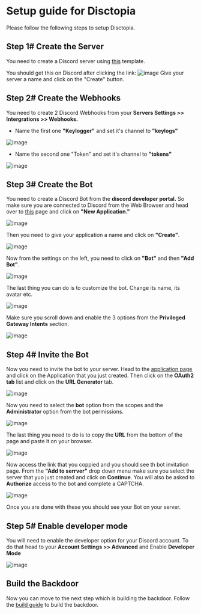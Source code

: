 # Setup guide for Disctopia

Please follow the following steps to setup Disctopia.

 ## Step 1# Create the Server

You need to create a Discord server using [this](https://discord.com/template/XFNKt38yzXKC) template.

You should get this on Discord after clicking the link:
![image](https://i.ibb.co/WczCgPZ/Capture.png)
Give your server a name and click on the "Create" button.

## Step 2# Create the Webhooks

You need to create 2 Discord Webhooks from your **Servers Settings >> Intergrations >> Webhooks.**

- Name the first one **"Keylogger"** and set it's channel to **"keylogs"**

![image](https://i.ibb.co/RBmNS3K/Capture.png)

- Name the second one "Token" and set it's channel to **"tokens"**

![image](https://i.ibb.co/wccPgCx/Capture.png)

## Step 3# Create the Bot

 You need to create a Discord Bot from the **discord developer portal.** So make sure you are connected to Discord from the Web Browser and head over to [this](https://discordapp.com/developers/applications/me) page and click on **"New Application."**

![image](https://i.ibb.co/JKg1Y9c/Capture.png)

Then you need to give your application a name and click on **"Create"**.

![image](https://i.ibb.co/W5BhCvv/Capture.png)

Now from the settings on the left, you need to click on **"Bot"** and then **"Add Bot"**.

![image](https://i.ibb.co/zSm3Jsz/Capture.png)

The last thing you can do is to customize the bot. Change its name, its avatar etc.

![image](https://i.ibb.co/b3YJmBq/Capture.png)

Make sure you scroll down and enable the 3 options from the **Privileged Gateway Intents** section.

![image](https://i.ibb.co/f2P9KgQ/Capture.png)

## Step 4# Invite the Bot

Now you need to invite the bot to your server. Head to the [application page](https://discord.com/developers/applications) and click on the Application that you just created. Then click on the **OAuth2 tab** list and click on the **URL Generator** tab.

![image](https://i.ibb.co/x65JKxm/Capture.png)

Now you need to select the **bot** option from the scopes and the **Administrator** option from the bot permissions.

![image](https://i.ibb.co/qYVftpR/Capture.png)

The last thing you need to do is to copy the **URL** from the bottom of the page and paste it on your browser.

![image](https://i.ibb.co/FWGSXqS/Capture.png)

Now access the link that you coppied and you should see th bot invitation page. From the **"Add to serrver"** drop down menu make sure you select the server that yuo just created and click on **Continue**. You will also be asked to **Authorize** access to the bot and complete a CAPTCHA.

![image](https://i.ibb.co/hgqLsVB/Capture.png)

Once you are done with these you should see your Bot on your server.


## Step 5# Enable developer mode

You will need to enable the developer option for your Discord account. To do that head to your **Account Settings >> Advanced** and Enable **Developer Mode**

![image](https://i.ibb.co/BKnvn8H/Discord-Web-Enable-Developer-Mode.png)


## Build the Backdoor

Now you can move to the next step which is building the backdoor. Follow the [build guide](BUILD.md) to build the backdoor.
